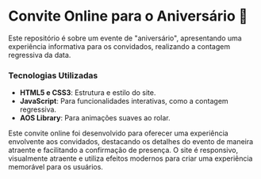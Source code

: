# Convite Online para o Aniversário 🎉

Este repositório é sobre um evente de "aniversário", apresentando uma experiência  informativa para os convidados, realizando a contagem regressiva da data.


### Tecnologias Utilizadas
- **HTML5 e CSS3**: Estrutura e estilo do site.
- **JavaScript**: Para funcionalidades interativas, como a contagem regressiva.
- **AOS Library**: Para animações suaves ao rolar.

Este convite online foi desenvolvido para oferecer uma experiência envolvente aos convidados, destacando os detalhes do evento de maneira atraente e facilitando a confirmação de presença. O site é responsivo, visualmente atraente e utiliza efeitos modernos para criar uma experiência memorável para os usuários.
